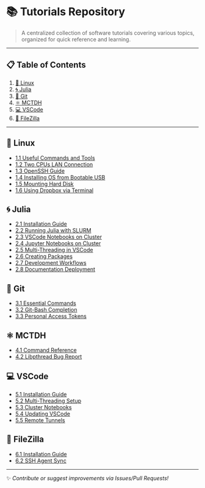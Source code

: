 <!-- # Tutorials

> This repository contains several tutorials on different software topics with the intention of containing organized information in only one place. 

-----

# Table of Contents
## 1. [Linux](https://github.com/mendzmartin/Tutorials/tree/main/src/linux)
+ ### 1.1. [Useful commands and tools](https://github.com/mendzmartin/Tutorials/blob/main/src/linux/useful_commands_and_tools.md)
+ ### 1.2. [Two CPUs LAN connection](https://github.com/mendzmartin/Tutorials/blob/main/src/linux/lan_connection_twocpus.md)
+ ### 1.2. [OpenSSH](https://github.com/mendzmartin/Tutorials/blob/main/src/linux/OpenSSH.md)
+ ### 1.3. [Installing SO from bootable USB](https://github.com/mendzmartin/Tutorials/blob/main/src/linux/intalando_ubuntu.md)
+ ### 1.4. [Mounting hard disk](https://github.com/mendzmartin/Tutorials/blob/main/src/linux/mount_hard_disk.md)
+ ### 1.5. [Using Dropbox by termnal](https://github.com/mendzmartin/Tutorials/blob/main/src/linux/dropbox.md)
## 2. [Julia](https://github.com/mendzmartin/Tutorials/tree/main/src/julia)
+ ### 2.1. [Julia intallation](https://github.com/mendzmartin/Tutorials/blob/main/src/julia/julia_installation.md)
+ ### 2.2. [Runnig Julia code with SLURM from cluster](https://github.com/mendzmartin/Tutorials/blob/main/src/julia/run_julia_code_from_ccad.md)
+ ### 2.3. [Running Julia Notebook with VSCode from cluster](https://github.com/mendzmartin/Tutorials/blob/main/src/julia/run_julia_notebook_from_ccad_using_VSCode.md)
+ ### 2.4. [Running Julia Notebook with Jupyter Notebook from cluster](https://github.com/mendzmartin/Tutorials/blob/main/src/julia/run_jupyter_notebook_from_ccad_using_JupyterNotebook.md)
+ ### 2.5. [Multi-Threads VSCode activation](https://github.com/mendzmartin/Tutorials/blob/main/src/vscode/multithreading_activation_VSCode.md)
+ ### 2.7. [Create a new package](https://github.com/mendzmartin/Tutorials/blob/main/src/julia/new_package.md)
+ ### 2.7. [Development workflows](https://github.com/mendzmartin/Tutorials/blob/main/src/julia/workflow.md)
+ ### 2.8. [Deploy documentation](https://github.com/mendzmartin/Tutorials/blob/main/src/julia/publish_docs.md)
## 3. [Git](https://github.com/mendzmartin/Tutorials/tree/main/src/git)
+ ### 3.1. [Useful commands and tools](https://github.com/mendzmartin/Tutorials/blob/main/src/git/useful_git_commands.md)
+ ### 3.2. [Configuration Git-Bash command line completion](https://github.com/mendzmartin/Tutorials/blob/main/src/git/configuration_git_bash_command_line_completion.md)
+ ### 3.3. [Personal acces token configuration](https://github.com/mendzmartin/Tutorials/blob/main/src/git/personal_access_token.md)
## 4. [MCTDH](https://github.com/mendzmartin/Tutorials/tree/main/src/mctdh)
+ ### 4.1. [Useful commands and tools](https://github.com/mendzmartin/Tutorials/blob/main/src/mctdh/useful_commands.md)
+ ### 4.2. [Lib pthread bug report](https://github.com/mendzmartin/Tutorials/blob/main/src/mctdh/libpthread_problem.md)
## 5. [VSCode](https://github.com/mendzmartin/Tutorials/tree/main/src/vscode)
+ ### 5.1. [VSCode installation](https://github.com/mendzmartin/Tutorials/blob/main/src/vscode/VSCode_installation.md)
+ ### 5.2. [Multi-Threads activation](https://github.com/mendzmartin/Tutorials/blob/main/src/vscode/multithreading_activation_VSCode.md)
+ ### 5.3. [Running Julia Notebook with VSCode from cluster](https://github.com/mendzmartin/Tutorials/blob/main/src/julia/run_julia_notebook_from_ccad_using_VSCode.md)
+ ### 5.4. [VSCode update](https://github.com/mendzmartin/Tutorials/blob/main/src/vscode/VSCode_update.md)
+ ### 5.5. [Configuration of Remote Tunnels](https://github.com/mendzmartin/Tutorials/blob/main/src/julia/Remote_Tunnels.md)
## 6. [FileZilla](https://github.com/mendzmartin/Tutorials/tree/main/src/filezilla)
+ ### 6.1. [FileZilla installation](https://github.com/mendzmartin/Tutorials/blob/main/src/vscode/FileZilla_installation.md)
+ ### 6.2. [Using SSH agent for sync](https://github.com/mendzmartin/Tutorials/blob/main/src/vscode/FileZilla_ssh_sync.md) -->

# 📚 Tutorials Repository

> A centralized collection of software tutorials covering various topics, organized for quick reference and learning.

---

## 📋 Table of Contents
1. [🐧 Linux](#-linux)
2. [🌀 Julia](#-julia)
3. [🔄 Git](#-git)
4. [⚛️ MCTDH](#️-mctdh)
5. [💻 VSCode](#-vscode)
6. [📁 FileZilla](#-filezilla)

---

## 🐧 Linux
- [1.1 Useful Commands and Tools](src/linux/useful_commands_and_tools.md)
- [1.2 Two CPUs LAN Connection](src/linux/lan_connection_twocpus.md)
- [1.3 OpenSSH Guide](src/linux/OpenSSH.md)
- [1.4 Installing OS from Bootable USB](src/linux/intalando_ubuntu.md)
- [1.5 Mounting Hard Disk](src/linux/mount_hard_disk.md)
- [1.6 Using Dropbox via Terminal](src/linux/dropbox.md)

## 🌀 Julia
- [2.1 Installation Guide](src/julia/julia_installation.md)
- [2.2 Running Julia with SLURM](src/julia/run_julia_code_from_ccad.md)
- [2.3 VSCode Notebooks on Cluster](src/julia/run_julia_notebook_from_ccad_using_VSCode.md)
- [2.4 Jupyter Notebooks on Cluster](src/julia/run_jupyter_notebook_from_ccad_using_JupyterNotebook.md)
- [2.5 Multi-Threading in VSCode](src/vscode/multithreading_activation_VSCode.md)
- [2.6 Creating Packages](src/julia/new_package.md)
- [2.7 Development Workflows](src/julia/workflow.md)
- [2.8 Documentation Deployment](src/julia/publish_docs.md)

## 🔄 Git
- [3.1 Essential Commands](src/git/useful_git_commands.md)
- [3.2 Git-Bash Completion](src/git/configuration_git_bash_command_line_completion.md)
- [3.3 Personal Access Tokens](src/git/personal_access_token.md)

## ⚛️ MCTDH
- [4.1 Command Reference](src/mctdh/useful_commands.md)
- [4.2 Libpthread Bug Report](src/mctdh/libpthread_problem.md)

## 💻 VSCode
- [5.1 Installation Guide](src/vscode/VSCode_installation.md)
- [5.2 Multi-Threading Setup](src/vscode/multithreading_activation_VSCode.md)
- [5.3 Cluster Notebooks](src/julia/run_julia_notebook_from_ccad_using_VSCode.md)
- [5.4 Updating VSCode](src/vscode/VSCode_update.md)
- [5.5 Remote Tunnels](src/julia/Remote_Tunnels.md)

## 📁 FileZilla
- [6.1 Installation Guide](src/vscode/FileZilla_installation.md)
- [6.2 SSH Agent Sync](src/vscode/FileZilla_ssh_sync.md)

---

✨ *Contribute or suggest improvements via Issues/Pull Requests!*